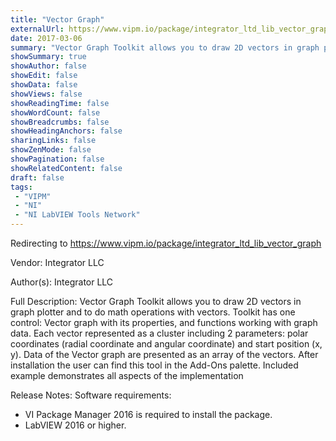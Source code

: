 ```yaml
---
title: "Vector Graph"
externalUrl: https://www.vipm.io/package/integrator_ltd_lib_vector_graph
date: 2017-03-06
summary: "Vector Graph Toolkit allows you to draw 2D vectors in graph plotter and to do math operations with vectors."
showSummary: true
showAuthor: false
showEdit: false
showData: false
showViews: false
showReadingTime: false
showWordCount: false
showBreadcrumbs: false
showHeadingAnchors: false
sharingLinks: false
showZenMode: false
showPagination: false
showRelatedContent: false
draft: false
tags:
 - "VIPM"
 - "NI"
 - "NI LabVIEW Tools Network"
---
```


Redirecting to https://www.vipm.io/package/integrator_ltd_lib_vector_graph

Vendor: Integrator LLC

Author(s): Integrator LLC
 
Full Description:
Vector Graph Toolkit allows you to draw 2D vectors in graph plotter and to do math operations with vectors.
Toolkit has one control: Vector graph with its properties, and functions working with graph data.
Each vector represented as a cluster including 2 parameters: polar coordinates (radial coordinate and angular coordinate) and start position (x, y).
Data of the Vector graph are presented as an array of the vectors. 
After installation the user can find this tool in the Add-Ons palette.
Included example demonstrates all aspects of the implementation

Release Notes:
Software requirements:
- VI Package Manager 2016 is required to install the package.
- LabVIEW 2016 or higher.